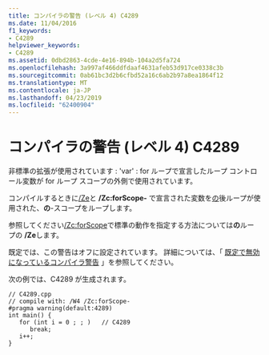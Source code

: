 ```yaml
---
title: コンパイラの警告 (レベル 4) C4289
ms.date: 11/04/2016
f1_keywords:
- C4289
helpviewer_keywords:
- C4289
ms.assetid: 0dbd2863-4cde-4e16-894b-104a2d5fa724
ms.openlocfilehash: 3a997af466ddfdaaf4631afeb53d917ce0338c3b
ms.sourcegitcommit: 0ab61bc3d2b6cfbd52a16c6ab2b97a8ea1864f12
ms.translationtype: MT
ms.contentlocale: ja-JP
ms.lasthandoff: 04/23/2019
ms.locfileid: "62400904"
---
```

# <a name="compiler-warning-level-4-c4289"></a>コンパイラの警告 (レベル 4) C4289

非標準の拡張が使用されています : 'var' : for ループで宣言したループ コントロール変数が for ループ スコープの外側で使用されています。

コンパイルするときに[/Ze](../../build/reference/za-ze-disable-language-extensions.md)と **/Zc:forScope-** で宣言された変数を[の](../../cpp/for-statement-cpp.md)後ループが使用された、**の**-スコープをループします。

参照してください[/Zc:forScope](../../build/reference/zc-forscope-force-conformance-in-for-loop-scope.md)で標準の動作を指定する方法については**の**ループの **/Ze**します。

既定では、この警告はオフに設定されています。 詳細については、「 [既定で無効になっているコンパイラ警告](../../preprocessor/compiler-warnings-that-are-off-by-default.md) 」を参照してください。

次の例では、C4289 が生成されます。

```
// C4289.cpp
// compile with: /W4 /Zc:forScope-
#pragma warning(default:4289)
int main() {
   for (int i = 0 ; ; )   // C4289
      break;
   i++;
}
```